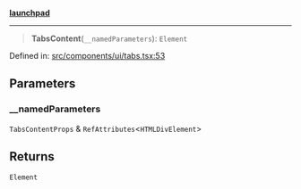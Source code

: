 [**launchpad**](index.md)

***

> **TabsContent**(`__namedParameters`): `Element`

Defined in: [src/components/ui/tabs.tsx:53](https://github.com/victorbratov/launchpad/blob/35b0965dd86b05a55a9206d809917613bd599c25/src/components/ui/tabs.tsx#L53)

## Parameters

### \_\_namedParameters

`TabsContentProps` & `RefAttributes`\<`HTMLDivElement`\>

## Returns

`Element`
